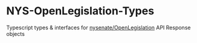 # NYS-OpenLegislation-Types

Typescript types &amp; interfaces for [nysenate/OpenLegislation](https://github.com/nysenate/OpenLegislation) API Response objects
